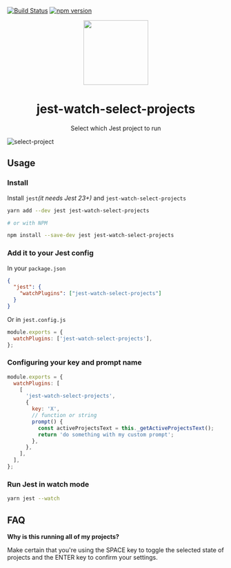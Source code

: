 [![Build Status](https://travis-ci.org/jest-community/jest-watch-select-projects.svg?branch=master)](https://travis-ci.org/jest-community/jest-watch-select-projects) [![npm version](https://badge.fury.io/js/jest-watch-select-projects.svg)](https://badge.fury.io/js/jest-watch-select-projects)

<div align="center">
  <!-- replace with accurate logo e.g from https://worldvectorlogo.com/ -->
  <a href="https://facebook.github.io/jest/">
    <img width="150" height="150" vspace="" hspace="25" src="https://cdn.worldvectorlogo.com/logos/jest.svg">
  </a>
  <h1>jest-watch-select-projects</h1>
  <p>Select which Jest project to run</p>
</div>

![select-project](https://user-images.githubusercontent.com/574806/40741798-3ca7c250-6401-11e8-8398-d39ab4eea011.gif)

## Usage

### Install

Install `jest`_(it needs Jest 23+)_ and `jest-watch-select-projects`

```bash
yarn add --dev jest jest-watch-select-projects

# or with NPM

npm install --save-dev jest jest-watch-select-projects
```

### Add it to your Jest config

In your `package.json`

```json
{
  "jest": {
    "watchPlugins": ["jest-watch-select-projects"]
  }
}
```

Or in `jest.config.js`

```js
module.exports = {
  watchPlugins: ['jest-watch-select-projects'],
};
```

### Configuring your key and prompt name

```js
module.exports = {
  watchPlugins: [
    [
      'jest-watch-select-projects',
      {
        key: 'X',
        // function or string
        prompt() {
          const activeProjectsText = this._getActiveProjectsText();
          return 'do something with my custom prompt';
        },
      },
    ],
  ],
};
```

### Run Jest in watch mode

```bash
yarn jest --watch
```

## FAQ

**Why is this running all of my projects?**

Make certain that you're using the SPACE key to toggle the selected state of projects and the ENTER key to confirm your settings.
